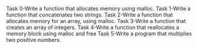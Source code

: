 Task 0-Write a function that allocates memory using malloc.
Task 1-Write a function that concatenates two strings.
Task 2-Write a function that allocates memory for an array, using malloc.
Task 3-Write a function that creates an array of integers.
Task 4-Write a function that reallocates a memory block using malloc and free
Task 5-Write a program that multiplies two positive numbers.
